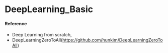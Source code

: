 # DeepLearning_Basic
#### Reference

- Deep Learning from scratch,
- DeepLearningZeroToAll(https://github.com/hunkim/DeepLearningZeroToAll)